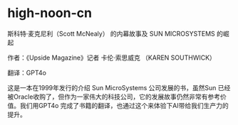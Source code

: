 # high-noon-cn
斯科特·麦克尼利（Scott McNealy） 的内幕故事及 SUN MICROSYSTEMS 的崛起

作者：《Upside Magazine》记者 卡伦·索思威克 （KAREN SOUTHWICK）

翻译：GPT4o

这是一本在1999年发行的介绍 Sun MicroSystems 公司发展的书，虽然Sun 已经被Oracle收购了，但作为一家伟大的科技公司，它的发展故事仍然非常有参考价值。我们用GPT4o 完成了书籍的翻译，也通过这个来体验下AI带给我们生产力的提升。